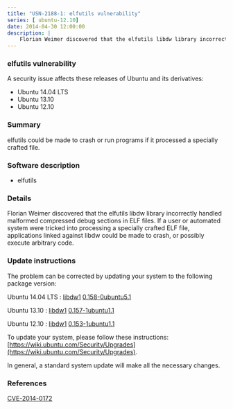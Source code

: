 ```yaml
---
title: "USN-2188-1: elfutils vulnerability"
series: [ ubuntu-12.10]
date: 2014-04-30 12:00:00
description: |
    Florian Weimer discovered that the elfutils libdw library incorrectly handled malformed compressed debug sections in ELF files. If a user or automated system were tricked into processing a specially crafted ELF file, applications linked against libdw could be made to crash, or possibly execute arbitrary code. 
--- 
```

 
 


### elfutils vulnerability

A security issue affects these releases of Ubuntu and its derivatives:

* Ubuntu 14.04 LTS
* Ubuntu 13.10
* Ubuntu 12.10

### Summary

elfutils could be made to crash or run programs if it processed a specially crafted file.

### Software description

* elfutils 

### Details

Florian Weimer discovered that the elfutils libdw library incorrectly handled malformed compressed debug sections in ELF files. If a user or automated system were tricked into processing a specially crafted ELF file, applications linked against libdw could be made to crash, or possibly execute arbitrary code. 

### Update instructions

The problem can be corrected by updating your system to the following package version:

Ubuntu 14.04 LTS
 : [libdw1](https://launchpad.net/ubuntu/+source/elfutils) <span> [0.158-0ubuntu5.1](https://launchpad.net/ubuntu/+source/elfutils/0.158-0ubuntu5.1) </span> 

Ubuntu 13.10
 : [libdw1](https://launchpad.net/ubuntu/+source/elfutils) <span> [0.157-1ubuntu1.1](https://launchpad.net/ubuntu/+source/elfutils/0.157-1ubuntu1.1) </span> 

Ubuntu 12.10
 : [libdw1](https://launchpad.net/ubuntu/+source/elfutils) <span> [0.153-1ubuntu1.1](https://launchpad.net/ubuntu/+source/elfutils/0.153-1ubuntu1.1) </span> 

To update your system, please follow these instructions: [https://wiki.ubuntu.com/Security/Upgrades](https://wiki.ubuntu.com/Security/Upgrades).

In general, a standard system update will make all the necessary changes. 

### References

 
 [CVE-2014-0172](http://people.ubuntu.com/~ubuntu-security/cve/CVE-2014-0172)
 

